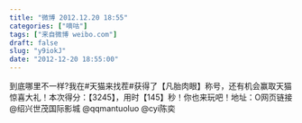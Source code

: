 ```yaml
---
title: "微博 2012.12.20 18:55"
categories: ["嘀咕"]
tags: ["来自微博 weibo.com"]
draft: false
slug: "y9iokJ"
date: "2012-12-20 18:55:00"
---
```


<p>到底哪里不一样?我在#天猫来找茬#获得了【凡胎肉眼】称号，还有机会赢取天猫惊喜大礼！本次得分：【3245】，用时【145】秒！你也来玩吧！地址：O网页链接 @绍兴世茂国际影城 @qqmantuoluo @cyi陈奕  ​​​​</p>
